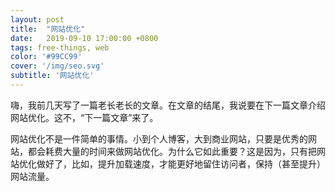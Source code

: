 ```yaml
---
layout: post
title:  "网站优化"
date:   2019-09-10 17:00:00 +0800
tags: free-things, web
color: '#99CC99'
cover: '/img/seo.svg'
subtitle: '网站优化'
---
```

嗨，我前几天写了一篇老长老长的文章。在文章的结尾，我说要在下一篇文章介绍网站优化。这不，“下一篇文章”来了。

网站优化不是一件简单的事情。小到个人博客，大到商业网站，只要是优秀的网站，都会耗费大量的时间来做网站优化。为什么它如此重要？这是因为，只有把网站优化做好了，比如，提升加载速度，才能更好地留住访问者，保持（甚至提升）网站流量。


